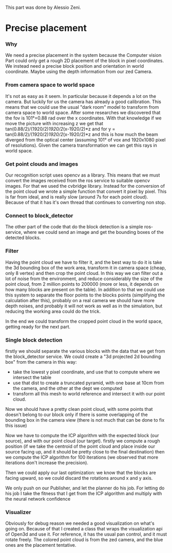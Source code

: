 This part was done by Alessio Zeni.

# Precise placement
### Why
We need a precise placement in the system because the Computer vision Part could only get a rough 2D placement of the block in pixel coordinates.
We instead need a precise block position and orientation in world coordinate. Maybe using the depth information from our zed Camera.

### From camera space to world space
It's not as easy as it seem. In particular because it depends a lot on the camera.
But luckily for us the camera has already a good calibration. This means that we could use the usual "dark room" model to transform from camera space to world space.
After some researches we discovered that the fov is 101°=0.88 rad over the x coordinates. With that knowledge if we move the picture with increasing z we get that tan(0.88/2)/(1920/2)*1920/2*(x-1920/2)*z and for y = tan(0.88/2)/(1920/2)*1920/2*(x-1920/2)*z and this is how much the beam diverged from the optical center (assuming 101° of vox and 1920x1080 pixel of resolutions).
Given the camera transformation we can get this rays in world space.

### Get point clouds and images
Our recognition script uses opencv as a library. This means that we must convert the images received from the ros service to suitable opencv images. For that we used the cvbridge library. Instead for the conversion of the point cloud we wrote a simple function that convert it pixel by pixel. This is far from ideal, and is really slow (around 7s for each point cloud). Because of that it has it's own thread that continues to converting non stop.  

### Connect to block_detector
The other part of the code that do the block detection is a simple ros-service,  where we could send an image and get the bounding boxes of the detected blocks.

### Filter
Having the point cloud we have to filter it, and the best way to do it is take the 3d bounding box of the work area, transform it in camera space (cheap, only 8 vertex) and then crop the point cloud. In this way we can filter out a lot of noise from the environment, and reduce considerably the size of the point cloud, from 2 million points to 200000 (more or less, it depends on how many blocks are present on the table).
In addition to that we could use this system to separate the floor points to the blocks points (simplifying the calculation after this), probably on a real camera we should have more depth noises, and probably it will not work as well as in the simulation, but reducing the working area could do the trick.

In the end we could transform the cropped point cloud in the world space, getting ready for the next part.

### Single block detection
firstly we should separate the various blocks with the data that we get from the block_detector service. We could create a "3d projected 2d bounding box" from the camera in this way:
- take the lowest y pixel coordinate, and use that to compute where we intersect the table
- use that dist to create a truncated pyramid, with one base at 10cm from the camera, and the other at the dept we computed
- transform all this mesh to world reference and intersect it with our point cloud.

Now we should have a pretty clean point cloud, with some points that doesn't belong to our block only if there is some overlapping of the bounding box in the camera view (there is not much that can be done to fix this issue)


Now we have to compute the ICP algorithm with the expected block (our source), and with our point cloud (our target).
firstly we compute a rough position (if we take the centroid of the point cloud and place inside our source facing up, and it should be pretty close to the final destination)
then we compute the ICP algorithm for 100 iterations (we observed that more iterations don't increase the precision).

Then we could apply our last optimization: we know that the blocks are facing upward, so we could discard the rotations around x and y axis.


We only push on our Publisher, and let the planner do his job. For letting do his job I take the fitness that I get from the ICP algorithm and multiply with the neural network confidence


### Visualizer
Obviously for debug reason we needed a good visualization on what's going on. Because of that I created a class that wraps the visualization api of Open3d and use it.
For reference, it has the usual pan control, and it must rotate freely. The colored point cloud is from the zed camera, and the blue ones are the placement tentative.
